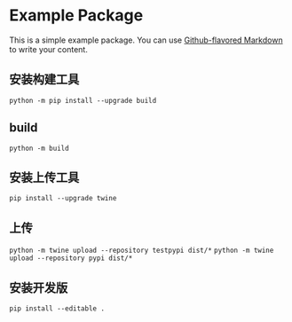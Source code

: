 # Example Package

This is a simple example package. You can use
[Github-flavored Markdown](https://guides.github.com/features/mastering-markdown/)
to write your content.

## 安装构建工具

`python -m pip install --upgrade build`

## build

`python -m build`

## 安装上传工具

`pip install --upgrade twine`

## 上传

`python -m twine upload --repository testpypi dist/*`
`python -m twine upload --repository pypi dist/*`

## 安装开发版

`pip install --editable .`

